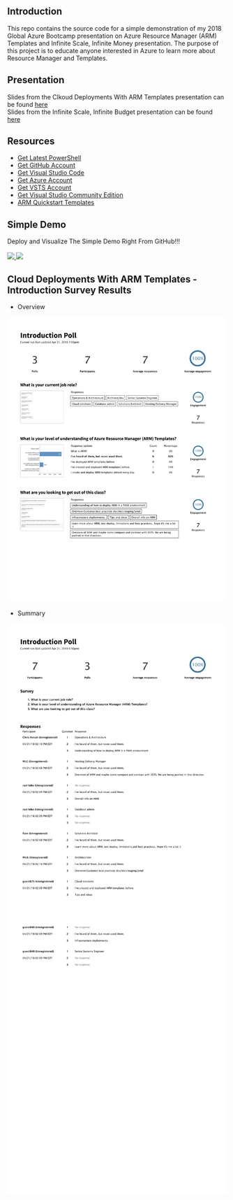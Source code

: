 ## Introduction
This repo contains the source code for a simple demonstration of my 2018 Global Azure Bootcamp presentation on Azure Resource Manager (ARM) Templates and Infinite Scale, Infinite Money presentation. The purpose of this project is to educate anyone interested in Azure to learn more about Resource Manager and Templates.

## Presentation
Slides from the Clkoud Deployments With ARM Templates presentation can be found [here](ARM-Presentation.pdf) <br>
Slides from the Infinite Scale, Infinite Budget presentation can be found [here](InfiniteScale-Presentation.pdf)

## Resources
* [Get Latest PowerShell](https://github.com/PowerShell/PowerShell)
* [Get GitHub Account](http://www.github.com)
* [Get Visual Studio Code](http://code.visualstudio.com)
* [Get Azure Account](https://azure.microsoft.com/en-us/free)
* [Get VSTS Account](https://www.visualstudio.com/team-services/pricing)
* [Get Visual Studio Community Edition](https://www.visualstudio.com/downloads)
* [ARM Quickstart Templates](https://github.com/Azure/azure-quickstart-templates)

## Simple Demo
Deploy and Visualize The Simple Demo Right From GitHub!!!
<br><br>
<a href="http://armviz.io/#/?load=https%3A%2F%2Fraw.githubusercontent.com%2Fimseandavis%2FPresentations%2Fmaster%2F2018%2FGlobalAzureBootcamp%2FSimpleDemo%2FSimpleDemo.Infrastructure%2FSimpleDemo.Infrastructure%2FWebSite.json" target="_blank">
    <img src="http://armviz.io/visualizebutton.png"/>
</a><a href="https://portal.azure.com/#create/Microsoft.Template/uri/https%3A%2F%2Fraw.githubusercontent.com%2Fimseandavis%2FPresentations%2Fmaster%2F2018%2FGlobalAzureBootcamp%2FSimpleDemo%2FSimpleDemo.Infrastructure%2FSimpleDemo.Infrastructure%2FWebSite.json" target="_blank">
    <img src="http://azuredeploy.net/deploybutton.png"/>
</a>

## Cloud Deployments With ARM Templates - Introduction Survey Results
* Overview
<img src="https://github.com/imseandavis/Presentations/blob/master/2018/GlobalAzureBootcamp/Intro%20Survey%20Results/Survey%20Results%20Overview.jpg"/>

* Summary
<img src="https://github.com/imseandavis/Presentations/blob/master/2018/GlobalAzureBootcamp/Intro%20Survey%20Results/Survey%20Results-1.jpg"/>
<img src="https://github.com/imseandavis/Presentations/blob/master/2018/GlobalAzureBootcamp/Intro%20Survey%20Results/Survey%20Results-2.jpg"/>